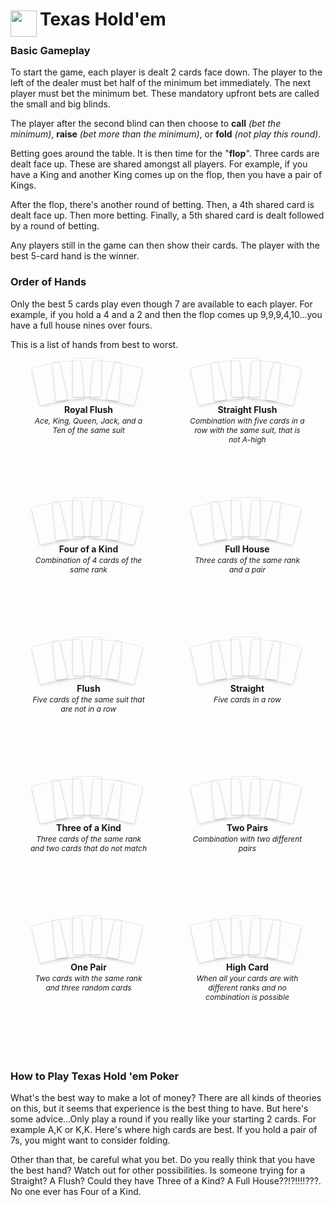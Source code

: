 
<h1>
	<img src="~/icon.svg" style="float: left; width: 42px; margin: 3px 5px 0 0;">
	Texas Hold'em
</h1>

### Basic Gameplay

To start the game, each player is dealt 2 cards face down.
The player to the left of the dealer must bet half of the
minimum bet immediately. The next player must bet the
minimum bet. These mandatory upfront bets are called the
small and big blinds.

The player after the second blind can then choose to **call**
_(bet the minimum)_, **raise** _(bet more than the minimum)_, or
**fold** _(not play this round)_.

Betting goes around the table. It is then time for the
"**flop**". Three cards are dealt face up. These are shared
amongst all players. For example, if you have a King and
another King comes up on the flop, then you have a pair of
Kings.

After the flop, there's another round of betting. Then, a
4th shared card is dealt face up. Then more betting.
Finally, a 5th shared card is dealt followed by a round of
betting.

Any players still in the game can then show their cards.
The player with the best 5-card hand is the winner.

### Order of Hands

Only the best 5 cards play even though 7 are available to
each player. For example, if you hold a 4 and a 2 and then
the flop comes up 9,9,9,4,10...you have a full house nines
over fours.

This is a list of hands from best to worst.

<div class="hand">
	<span class="card cA"></span>
	<span class="card cK"></span>
	<span class="card cQ"></span>
	<span class="card cJ"></span>
	<span class="card c10"></span>
	<span class="name">Royal Flush</span>
	<span class="info">Ace, King, Queen, Jack, and a Ten of the same suit</span>
</div>

<div class="hand">
	<span class="card h6"></span>
	<span class="card h7"></span>
	<span class="card h8"></span>
	<span class="card h9"></span>
	<span class="card h10"></span>
	<span class="name">Straight Flush</span>
	<span class="info">Combination with five cards in a row with the same suit, that is not A-high</span>
</div>

<div class="hand">
	<span class="card hK"></span>
	<span class="card cK"></span>
	<span class="card dK"></span>
	<span class="card sK"></span>
	<span class="card c4"></span>
	<span class="name">Four of a Kind</span>
	<span class="info">Combination of 4 cards of the same rank</span>
</div>

<div class="hand">
	<span class="card h10"></span>
	<span class="card c10"></span>
	<span class="card d10"></span>
	<span class="card h7"></span>
	<span class="card c7"></span>
	<span class="name">Full House</span>
	<span class="info">Three cards of the same rank and a pair</span>
</div>

<div class="hand">
	<span class="card sQ"></span>
	<span class="card s10"></span>
	<span class="card s7"></span>
	<span class="card s6"></span>
	<span class="card s2"></span>
	<span class="name">Flush</span>
	<span class="info">Five cards of the same suit that are not in a row</span>
</div>

<div class="hand">
	<span class="card hQ"></span>
	<span class="card dJ"></span>
	<span class="card c10"></span>
	<span class="card c9"></span>
	<span class="card d8"></span>
	<span class="name">Straight</span>
	<span class="info">Five cards in a row</span>
</div>

<div class="hand">
	<span class="card h7"></span>
	<span class="card s7"></span>
	<span class="card c7"></span>
	<span class="card hQ"></span>
	<span class="card s4"></span>
	<span class="name">Three of a Kind</span>
	<span class="info">Three cards of the same rank and two cards that do not match</span>
</div>

<div class="hand">
	<span class="card c9"></span>
	<span class="card s9"></span>
	<span class="card h2"></span>
	<span class="card c2"></span>
	<span class="card c10"></span>
	<span class="name">Two Pairs</span>
	<span class="info">Combination with two different pairs</span>
</div>

<div class="hand">
	<span class="card cJ"></span>
	<span class="card dJ"></span>
	<span class="card cQ"></span>
	<span class="card d8"></span>
	<span class="card h4"></span>
	<span class="name">One Pair</span>
	<span class="info">Two cards with the same rank and three random cards</span>
</div>

<div class="hand">
	<span class="card hA"></span>
	<span class="card s10"></span>
	<span class="card c9"></span>
	<span class="card s5"></span>
	<span class="card d2"></span>
	<span class="name">High Card</span>
	<span class="info">When all your cards are with different ranks and no combination is possible</span>
</div>



### How to Play Texas Hold 'em Poker

What's the best way to make a lot of money? There are all
kinds of theories on this, but it seems that experience is
the best thing to have. But here's some advice...Only play
a round if you really like your starting 2 cards. For
example A,K or K,K. Here's where high cards are best. If
you hold a pair of 7s, you might want to consider folding.

Other than that, be careful what you bet. Do you really
think that you have the best hand? Watch out for other
possibilities. Is someone trying for a Straight? A Flush?
Could they have Three of a Kind? A Full House??!?!!!!???.
No one ever has Four of a Kind.


<style>

.hand {
	position: relative;
	display: inline-block;
	width: 250px;
	height: 150px;
	line-height: 1.25;
	vertical-align: top;
	text-align: center;
	padding-top: 73px;

	.card {
		&:nth-child(1) { transform: translateX(40px) translateY(10px) rotate(-13deg); }
		&:nth-child(2) { transform: translateX(70px) translateY(5px) rotate(-5deg); }
		&:nth-child(3) { transform: translateX(100px) translateY(0px) rotate(0deg); }
		&:nth-child(4) { transform: translateX(130px) translateY(5px) rotate(5deg); }
		&:nth-child(5) { transform: translateX(160px) translateY(10px) rotate(13deg); }
	}

	.name {
		font-weight: 700;
		display: block;
	}

	.info {
		display: block;
		font-size: 12px;
		font-style: italic;
		padding: 2px 31px 0;
	}
}

.card {
	position: absolute;
	top: 0;
	left: 0;
	width: 45px;
	height: 61px;
	border-radius: 3px;
	background: 50% 50%/contain no-repeat;
	box-shadow: 0 0 0 1px #11111111,
				0 2px 5px #00000022;

	&.sA	{ background-image: url(~/icons/sA.png), url(~/icons/spades-front.png); }
	&.s2	{ background-image: url(~/icons/s2.png), url(~/icons/spades-front.png); }
	&.s3	{ background-image: url(~/icons/s3.png), url(~/icons/spades-front.png); }
	&.s4	{ background-image: url(~/icons/s4.png), url(~/icons/spades-front.png); }
	&.s5	{ background-image: url(~/icons/s5.png), url(~/icons/spades-front.png); }
	&.s6	{ background-image: url(~/icons/s6.png), url(~/icons/spades-front.png); }
	&.s7	{ background-image: url(~/icons/s7.png), url(~/icons/spades-front.png); }
	&.s8	{ background-image: url(~/icons/s8.png), url(~/icons/spades-front.png); }
	&.s9	{ background-image: url(~/icons/s9.png), url(~/icons/spades-front.png); }
	&.s10	{ background-image: url(~/icons/s10.png), url(~/icons/spades-front.png); }
	&.sJ	{ background-image: url(~/icons/sJ.png); }
	&.sQ	{ background-image: url(~/icons/sQ.png); }
	&.sK	{ background-image: url(~/icons/sK.png); }

	&.hA	{ background-image: url(~/icons/hA.png), url(~/icons/hearts-front.png); }
	&.h2	{ background-image: url(~/icons/h2.png), url(~/icons/hearts-front.png); }
	&.h3	{ background-image: url(~/icons/h3.png), url(~/icons/hearts-front.png); }
	&.h4	{ background-image: url(~/icons/h4.png), url(~/icons/hearts-front.png); }
	&.h5	{ background-image: url(~/icons/h5.png), url(~/icons/hearts-front.png); }
	&.h6	{ background-image: url(~/icons/h6.png), url(~/icons/hearts-front.png); }
	&.h7	{ background-image: url(~/icons/h7.png), url(~/icons/hearts-front.png); }
	&.h8	{ background-image: url(~/icons/h8.png), url(~/icons/hearts-front.png); }
	&.h9	{ background-image: url(~/icons/h9.png), url(~/icons/hearts-front.png); }
	&.h10	{ background-image: url(~/icons/h10.png), url(~/icons/hearts-front.png); }
	&.hJ	{ background-image: url(~/icons/hJ.png); }
	&.hQ	{ background-image: url(~/icons/hQ.png); }
	&.hK	{ background-image: url(~/icons/hK.png); }

	&.dA	{ background-image: url(~/icons/dA.png), url(~/icons/diamonds-front.png); }
	&.d2	{ background-image: url(~/icons/d2.png), url(~/icons/diamonds-front.png); }
	&.d3	{ background-image: url(~/icons/d3.png), url(~/icons/diamonds-front.png); }
	&.d4	{ background-image: url(~/icons/d4.png), url(~/icons/diamonds-front.png); }
	&.d5	{ background-image: url(~/icons/d5.png), url(~/icons/diamonds-front.png); }
	&.d6	{ background-image: url(~/icons/d6.png), url(~/icons/diamonds-front.png); }
	&.d7	{ background-image: url(~/icons/d7.png), url(~/icons/diamonds-front.png); }
	&.d8	{ background-image: url(~/icons/d8.png), url(~/icons/diamonds-front.png); }
	&.d9	{ background-image: url(~/icons/d9.png), url(~/icons/diamonds-front.png); }
	&.d10	{ background-image: url(~/icons/d10.png), url(~/icons/diamonds-front.png); }
	&.dJ	{ background-image: url(~/icons/dJ.png); }
	&.dQ	{ background-image: url(~/icons/dQ.png); }
	&.dK	{ background-image: url(~/icons/dK.png); }

	&.cA	{ background-image: url(~/icons/cA.png), url(~/icons/clubs-front.png); }
	&.c2	{ background-image: url(~/icons/c2.png), url(~/icons/clubs-front.png); }
	&.c3	{ background-image: url(~/icons/c3.png), url(~/icons/clubs-front.png); }
	&.c4	{ background-image: url(~/icons/c4.png), url(~/icons/clubs-front.png); }
	&.c5	{ background-image: url(~/icons/c5.png), url(~/icons/clubs-front.png); }
	&.c6	{ background-image: url(~/icons/c6.png), url(~/icons/clubs-front.png); }
	&.c7	{ background-image: url(~/icons/c7.png), url(~/icons/clubs-front.png); }
	&.c8	{ background-image: url(~/icons/c8.png), url(~/icons/clubs-front.png); }
	&.c9	{ background-image: url(~/icons/c9.png), url(~/icons/clubs-front.png); }
	&.c10	{ background-image: url(~/icons/c10.png), url(~/icons/clubs-front.png); }
	&.cJ	{ background-image: url(~/icons/cJ.png); }
	&.cQ	{ background-image: url(~/icons/cQ.png); }
	&.cK	{ background-image: url(~/icons/cK.png); }
}

</style>
